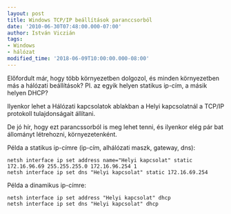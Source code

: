 ```yaml
---
layout: post
title: Windows TCP/IP beállítások paranccsorból
date: '2010-06-30T07:48:00.000-07:00'
author: István Viczián
tags:
- Windows
- hálózat
modified_time: '2018-06-09T10:00:00.000-08:00'
---
```


Előfordult már, hogy több környezetben dolgozol, és minden környezetben
más a hálózati beállítások? Pl. az egyik helyen statikus ip-cím, a másik
helyen DHCP?

Ilyenkor lehet a Hálózati kapcsolatok ablakban a Helyi kapcsolatnál a
TCP/IP protokoll tulajdonságait állítani.

De jó hír, hogy ezt parancssorból is meg lehet tenni, és ilyenkor elég
pár bat állományt létrehozni, környezetenként.

Példa a statikus ip-címre (ip-cím, alhálózati maszk, gateway, dns):

    netsh interface ip set address name="Helyi kapcsolat" static 172.16.96.69 255.255.255.0 172.16.96.254 1
    netsh interface ip set dns "Helyi kapcsolat" static 172.16.69.254

Példa a dinamikus ip-címre:

    netsh interface ip set address "Helyi kapcsolat" dhcp
    netsh interface ip set dns "Helyi kapcsolat" dhcp
